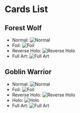 # Cards List

## Forest Wolf
- Normal: ![Normal](images/forest-wolf-normal.png)
- Foil: ![Foil](images/forest-wolf-foil.png)
- Reverse Holo: ![Reverse Holo](images/forest-wolf-reverse-holo.png)
- Full Art: ![Full Art](images/forest-wolf-full-art.png)

## Goblin Warrior
- Normal: ![Normal](images/goblin-warrior-normal.png)
- Foil: ![Foil](images/goblin-warrior-foil.png)
- Reverse Holo: ![Reverse Holo](images/goblin-warrior-reverse-holo.png)
- Holo: ![Holo](images/goblin-warrior-holo.png)
- Full Art: ![Full Art](images/goblin-warrior-full-art.png)